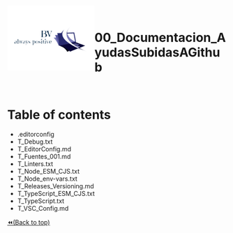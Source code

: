 <div>
	<div>
		<img src=https://raw.githubusercontent.com/Byron2016/00_forImages/main/images/Logo_01_00.png align=left alt=MyLogo width=200>
	</div>
	&nbsp;
	<div>
		<h1>00_Documentacion_AyudasSubidasAGithub</h1>
	</div>
</div>

&nbsp;

# Table of contents

- .editorconfig
- T_Debug.txt
- T_EditorConfig.md
- T_Fuentes_001.md
- T_Linters.txt
- T_Node_ESM_CJS.txt
- T_Node_env-vars.txt
- T_Releases_Versioning.md
- T_TypeScript_ESM_CJS.txt
- T_TypeScript.txt
- T_VSC_Config.md

[⏪(Back to top)](#table-of-contents)
